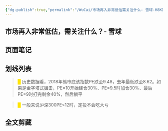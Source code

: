 ```yaml
---
{"dg-publish":true,"permalink":"/WuCai/市场再入非常低估需关注什么- 雪球-H8KDCD3/"}
---
```



## 市场再入非常低估，需关注什么？- 雪球 

## 页面笔记


## 划线列表
> <font color="#FFE500">█  </font>历史数据看，2018年熊市底该指数PE跌至9.48，去年最低跌至8.62。如果是金字塔式狙击，PE=10开始建仓30%、PE=9.5时加仓30%、最后PE=9时打完剩余40%，然后躺平

> <font color="#FFE500">█  </font>一般来说沪深300PE<12时，定投不会吃大亏


## 全文剪藏

